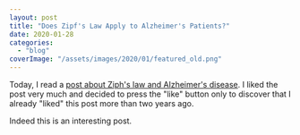 ```yaml
---
layout: post
title: "Does Zipf's Law Apply to Alzheimer's Patients?"
date: 2020-01-28
categories: 
  - "blog"
coverImage: "/assets/images/2020/01/featured_old.png"
---
```


Today, I read a [post about Ziph's law and Alzheimer's disease](https://akshaybudhkar.com/2017/10/16/zipfs-law-apply-alzheimers/). I liked the post very much and decided to press the "like" button only to discover that I already "liked" this post more than two years ago.

Indeed this is an interesting post.
